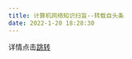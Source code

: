 ```yaml
---
title: 计算机网络知识扫盲--转载自头条
date: 2022-1-20 18:28:30
---
```


详情点击[跳转](https://www.toutiao.com/a7054534637988708867/?log_from=0c58645904ffe_1642674204046)